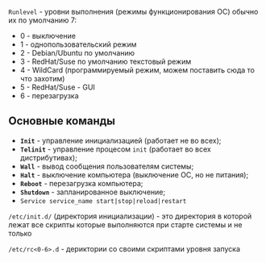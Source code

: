 `Runlevel` - уровни выполнения (режимы функционирования ОС)
обычно их по умолчанию 7:
- 0 - выключение
- 1 - однопользовательский режим
- 2 - Debian/Ubuntu по умолчанию
- 3 - RedHat/Suse по умолчанию текстовый режим
- 4 - WildCard (программируемый режим, можем поставить сюда то что захотим)
- 5 - RedHat/Suse - GUI
- 6 - перезагрузка

## Основные команды
- **`Init`** - управление инициализацией (работает не во всех);
- **`Telinit`** - управление процесом `init` (работает во всех дистрибутивах);
- **`Wall`** - вывод сообщения пользователям системы;
- **`Halt`** - выключение компьютера (выключение ОС, но не питания);
- **`Reboot`** - перезагрузка компьютера;
- **`Shutdown`** - запланированное выключение;
- `Service service_name start|stop|reload|restart`

`/etc/init.d/` (директория инициализации) - это директория в которой лежат все скрипты которые выполняются при старте системы и не только

`/etc/rc<0-6>.d` - дериктории со своими скриптами уровня запуска